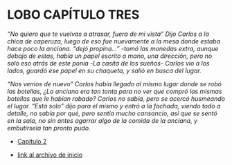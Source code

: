 # LOBO CAPÍTULO TRES

*“No quiero que te vuelvas a atrasar, fuera de mi vista” Dijo Carlos a la chica de caperuza, luego de eso fue nuevamente a la mesa donde estaba hace poco la anciana. “dejó propina...” -tomó las monedas extra, aunque debajo de estas, había un papel escrito a mano, una dirección, pero no solo eso atrás de este ponía -La casita de los sueños- Carlos vio a los lados, guardó ese papel en su chaqueta, y salió en busca del lugar.*

*“Nos vemos de nuevo” Carlos había llegado al mismo lugar donde se robó las botellas, ¿La anciana era tan tonta para no ver que compró las mismas botellas que le habían robado? Carlos no sabía, pero se acercó husmeando el lugar. “Está solo” dijo para el mismo y entró a la fachada, viendo todo a detalle, no sabía por qué, pero sentía mucho cansancio, así que se sentó en la sala, no sin antes agarrar algo de la comida de la anciana, y embutírsela tan pronto pudo.*


- [Capitulo 2](./Lobo2.md)

- [link al archivo de inicio](./inicio.md)
